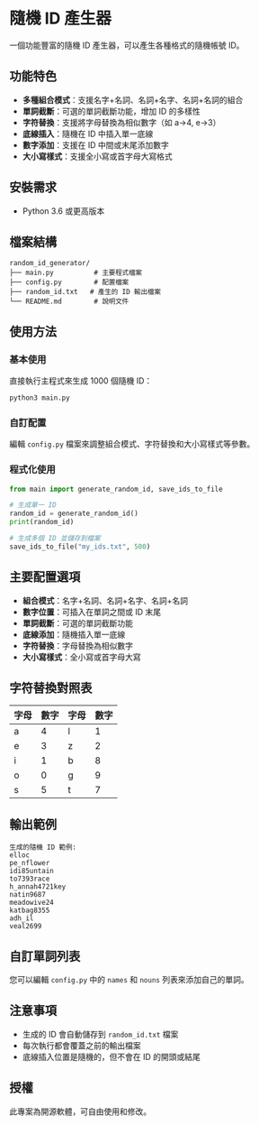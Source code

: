 # 隨機 ID 產生器

一個功能豐富的隨機 ID 產生器，可以產生各種格式的隨機帳號 ID。

## 功能特色

- **多種組合模式**：支援名字+名詞、名詞+名字、名詞+名詞的組合
- **單詞截斷**：可選的單詞截斷功能，增加 ID 的多樣性
- **字符替換**：支援將字母替換為相似數字（如 a→4, e→3）
- **底線插入**：隨機在 ID 中插入單一底線
- **數字添加**：支援在 ID 中間或末尾添加數字
- **大小寫樣式**：支援全小寫或首字母大寫格式

## 安裝需求

- Python 3.6 或更高版本

## 檔案結構

```
random_id_generator/
├── main.py          # 主要程式檔案
├── config.py        # 配置檔案
├── random_id.txt   # 產生的 ID 輸出檔案
└── README.md        # 說明文件
```

## 使用方法

### 基本使用

直接執行主程式來生成 1000 個隨機 ID：

```bash
python3 main.py
```

### 自訂配置

編輯 `config.py` 檔案來調整組合模式、字符替換和大小寫樣式等參數。


### 程式化使用

```python
from main import generate_random_id, save_ids_to_file

# 生成單一 ID
random_id = generate_random_id()
print(random_id)

# 生成多個 ID 並儲存到檔案
save_ids_to_file("my_ids.txt", 500)
```

## 主要配置選項

- **組合模式**：名字+名詞、名詞+名字、名詞+名詞
- **數字位置**：可插入在單詞之間或 ID 末尾
- **單詞截斷**：可選的單詞截斷功能
- **底線添加**：隨機插入單一底線
- **字符替換**：字母替換為相似數字
- **大小寫樣式**：全小寫或首字母大寫

## 字符替換對照表

| 字母 | 數字 | 字母 | 數字 |
|------|------|------|------|
| a    | 4    | l    | 1    |
| e    | 3    | z    | 2    |
| i    | 1    | b    | 8    |
| o    | 0    | g    | 9    |
| s    | 5    | t    | 7    |

## 輸出範例

```
生成的隨機 ID 範例:
elloc
pe_nflower
idi85untain
to7393race
h_annah4721key
natin9687
meadowive24
katbag8355
adh_il
veal2699
```

## 自訂單詞列表

您可以編輯 `config.py` 中的 `names` 和 `nouns` 列表來添加自己的單詞。

## 注意事項

- 生成的 ID 會自動儲存到 `random_id.txt` 檔案
- 每次執行都會覆蓋之前的輸出檔案
- 底線插入位置是隨機的，但不會在 ID 的開頭或結尾

## 授權

此專案為開源軟體，可自由使用和修改。
